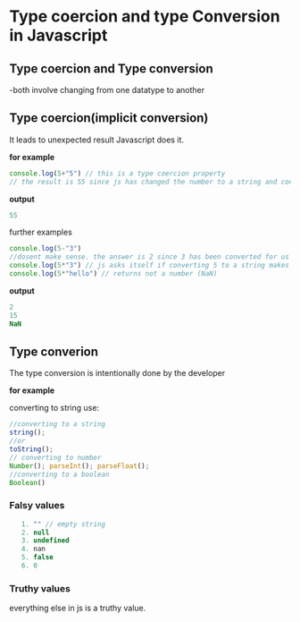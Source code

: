 # Type coercion and type Conversion in Javascript

## Type coercion and Type conversion
-both involve changing from one datatype to another

## Type coercion(implicit conversion)
It leads to unexpected result
Javascript does it.

 **for example**

```js
console.log(5+"5") // this is a type coercion property
// the result is 55 since js has changed the number to a string and concatinated it  thefore 55
```

**output**
```js
55
```

further examples

```js
console.log(5-"3") 
//dosent make sense. the answer is 2 since 3 has been converted for us
console.log(5*"3") // js asks itself if converting 5 to a string makes sense if not it convers to the other and the result is 15
console.log(5*"hello") // returns not a number (NaN)
 ```

 **output**
 ```js
 2
 15
NaN
```

## Type converion
The type conversion is intentionally done by the developer

**for example**

converting to string use:

```js
//converting to a string
string();
//or
toString();
// converting to number
Number(); parseInt(); parseFloat();
//converting to a boolean
Boolean()
```

### Falsy values 
```js
   1. "" // empty string
   2. null
   3. undefined
   4. nan 
   5. false
   6. 0
 ```

### Truthy values
everything else in js is a truthy value.
